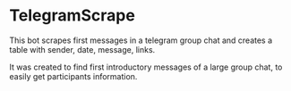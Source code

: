 # TelegramScrape


This bot scrapes first messages in a telegram group chat and creates a table with sender, date, message, links. 


It was created to find first introductory messages of a large group chat, to easily get participants information.




